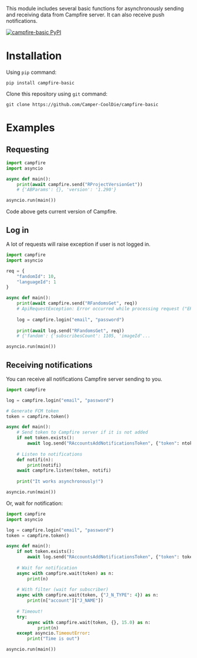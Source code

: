 This module includes several basic functions for asynchronously
sending and receiving data from Campfire server. It can also
receive push notifications.

[![campfire-basic PyPI](https://img.shields.io/pypi/v/campfire-basic.svg)](https://pypi.org/project/campfire-basic) 

# Installation

Using `pip` command:

```
pip install campfire-basic
```

Clone this repository using `git` command:

```
git clone https://github.com/Camper-CoolDie/campfire-basic
```

# Examples

## Requesting

```py
import campfire
import asyncio

async def main():
    print(await campfire.send("RProjectVersionGet"))
    # {'ABParams': {}, 'version': '1.290'}

asyncio.run(main())
```

Code above gets current version of Campfire.

## Log in

A lot of requests will raise exception if user is not
logged in.

```py
import campfire
import asyncio

req = {
    "fandomId": 10,
    "languageId": 1
}

async def main():
    print(await campfire.send("RFandomsGet", req))
    # ApiRequestException: Error occurred while processing request ("ERROR_UNAUTHORIZED")
    
    log = campfire.login("email", "password")
    
    print(await log.send("RFandomsGet", req))
    # {'fandom': {'subscribesCount': 1105, 'imageId'...

asyncio.run(main())
```

## Receiving notifications

You can receive all notifications Campfire server sending
to you.

```py
import campfire

log = campfire.login("email", "password")

# Generate FCM token
token = campfire.token()

async def main():
    # Send token to Campfire server if it is not added
    if not token.exists():
        await log.send("RAccountsAddNotificationsToken", {"token": ntoken.fcm})
    
    # Listen to notifications
    def notifi(n):
        print(notifi)
    await campfire.listen(token, notifi)
    
    print("It works asynchronously!")

asyncio.run(main())
```

Or, wait for notification:

```py
import campfire
import asyncio

log = campfire.login("email", "password")
token = campfire.token()

async def main():
    if not token.exists():
        await log.send("RAccountsAddNotificationsToken", {"token": token})
    
    # Wait for notification
    async with campfire.wait(token) as n:
        print(n)
    
    # With filter (wait for subscriber)
    async with campfire.wait(token, {"J_N_TYPE": 4}) as n:
        print(n["account"]["J_NAME"])
    
    # Timeout!
    try:
        async with campfire.wait(token, {}, 15.0) as n:
            print(n)
    except asyncio.TimeoutError:
        print("Time is out")

asyncio.run(main())
```
